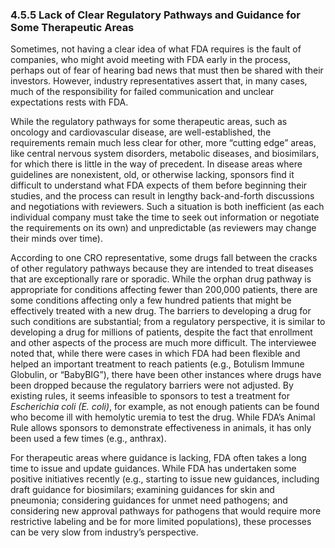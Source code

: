 ### 4.5.5 Lack of Clear Regulatory Pathways and Guidance for Some Therapeutic Areas

Sometimes, not having a clear idea of what FDA requires is the fault of companies, who might avoid meeting with FDA early in the process, perhaps out of fear of hearing bad news that must then be shared with their investors. However, industry representatives assert that, in many cases, much of the responsibility for failed communication and unclear expectations rests with FDA.

While the regulatory pathways for some therapeutic areas, such as oncology and cardiovascular disease, are well-established, the requirements remain much less clear for other, more “cutting edge” areas, like central nervous system disorders, metabolic diseases, and biosimilars, for which there is little in the way of precedent. In disease areas where guidelines are nonexistent, old, or otherwise lacking, sponsors find it difficult to understand what FDA expects of them before beginning their studies, and the process can result in lengthy back-and-forth discussions and negotiations with reviewers. Such a situation is both inefficient (as each individual company must take the time to seek out information or negotiate the requirements on its own) and unpredictable (as reviewers may change their minds over time).

According to one CRO representative, some drugs fall between the cracks of other regulatory pathways because they are intended to treat diseases that are exceptionally rare or sporadic. While the orphan drug pathway is appropriate for conditions affecting fewer than 200,000 patients, there are some conditions affecting only a few hundred patients that might be effectively treated with a new drug. The barriers to developing a drug for such conditions are substantial; from a regulatory perspective, it is similar to developing a drug for millions of patients, despite the fact that enrollment and other aspects of the process are much more difficult. The interviewee noted that, while there were cases in which FDA had been flexible and helped an important treatment to reach patients (e.g., Botulism Immune Globulin, or “BabyBIG”), there have been other instances where drugs have been dropped because the regulatory barriers were not adjusted. By existing rules, it seems infeasible to sponsors to test a treatment for _Escherichia coli (E. coli)_, for example, as not enough patients can be found who become ill with hemolytic uremia to test the drug. While FDA’s Animal Rule allows sponsors to demonstrate effectiveness in animals, it has only been used a few times (e.g., anthrax).

For therapeutic areas where guidance is lacking, FDA often takes a long time to issue and update guidances. While FDA has undertaken some positive initiatives recently (e.g., starting to issue new guidances, including draft guidance for biosimilars; examining guidances for skin and pneumonia; considering guidances for unmet need pathogens; and considering new approval pathways for pathogens that would require more restrictive labeling and be for more limited populations), these processes can be very slow from industry’s perspective.

#
